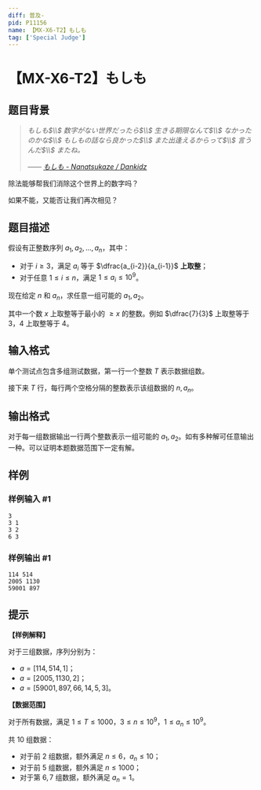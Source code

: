 ```yaml
---
diff: 普及-
pid: P11156
name: 【MX-X6-T2】もしも
tag: ['Special Judge']
---
```

# 【MX-X6-T2】もしも
## 题目背景

> _もしも$\\$
数字がない世界だったら$\\$
生きる期限なんて$\\$
なかったのかな$\\$
もしもの話なら良かった$\\$
また出逢えるからって$\\$
言うんだ$\\$
またね。_
>
>_—— [もしも - Nanatsukaze / Dankidz](https://music.163.com/#/song?id=2102257032)_

除法能够帮我们消除这个世界上的数字吗？

如果不能，又能否让我们再次相见？
## 题目描述

假设有正整数序列 $a_1, a_2, \ldots, a_n$，其中：

- 对于 $i\geq 3$，满足 $a_i$ 等于 $\dfrac{a_{i-2}}{a_{i-1}}$ **上取整**；
- 对于任意 $1\leq i\leq n$，满足 $1\leq a_i\leq 10^9$。

现在给定 $n$ 和 $a_n$，求任意一组可能的 $a_1,a_2$。

其中一个数 $x$ 上取整等于最小的 $\geq x$ 的整数。例如 $\dfrac{7}{3}$ 上取整等于 $3$，$4$ 上取整等于 $4$。
## 输入格式

单个测试点包含多组测试数据，第一行一个整数 $T$ 表示数据组数。

接下来 $T$ 行，每行两个空格分隔的整数表示该组数据的 $n,a_n$。
## 输出格式

对于每一组数据输出一行两个整数表示一组可能的 $a_1,a_2$。如有多种解可任意输出一种。可以证明本题数据范围下一定有解。
## 样例

### 样例输入 #1
```
3
3 1
3 2
6 3
```
### 样例输出 #1
```
114 514
2005 1130
59001 897
```
## 提示

**【样例解释】**

对于三组数据，序列分别为：

- $a=[114,514,1]$；
- $a=[2005,1130,2]$；
- $a=[59001,897,66,14,5,3]$。

**【数据范围】**

对于所有数据，满足 $1\leq T\leq 1000$，$3\leq n\leq 10^9$，$1\leq a_n\leq 10^9$。

共 $10$ 组数据：

- 对于前 $2$ 组数据，额外满足 $n\leq 6$，$a_n\leq 10$；
- 对于前 $5$ 组数据，额外满足 $n\leq 1000$；
- 对于第 $6,7$ 组数据，额外满足 $a_n=1$。
